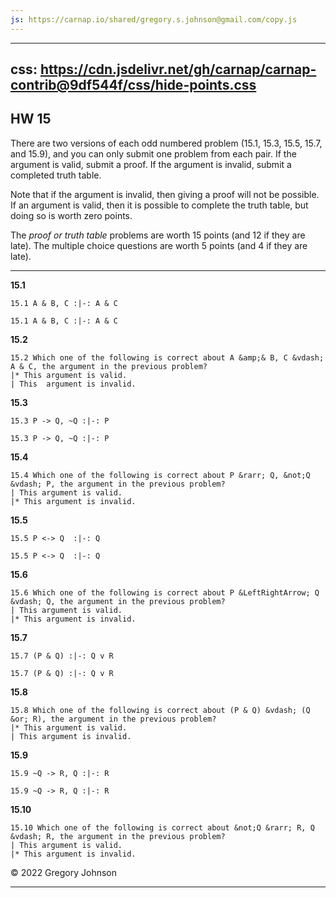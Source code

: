 ```yaml
---
js: https://carnap.io/shared/gregory.s.johnson@gmail.com/copy.js
--- 
```


---
css: https://cdn.jsdelivr.net/gh/carnap/carnap-contrib@9df544f/css/hide-points.css
---

## HW 15

There are two versions of each odd numbered problem (15.1, 15.3, 15.5, 15.7, and 15.9), and you can only submit one problem from each pair. If the argument is valid, submit a proof. If the argument is invalid, submit a completed truth table. 

Note that if the argument is invalid, then giving a proof will not be possible. If an argument is valid, then it is possible to complete the truth table, but doing so is worth zero points.

The _proof or truth table_ problems are worth 15 points (and 12 if they are late). The multiple choice questions are worth 5 points (and 4 if they are late).


---

__15.1__

~~~{.ProofChecker .JohnsonSL options="fonts tabindent" guides="fitch" points="15" late-credit="12"}
15.1 A & B, C :|-: A & C
~~~

~~~{.TruthTable .Validity system="magnusSL" options="turnstilemark nocounterexample autoAtoms nodash" points="0"}
15.1 A & B, C :|-: A & C
~~~

__15.2__

~~~{.QualitativeProblem .MultipleChoice options="check" points="5" late-credit="4"}
15.2 Which one of the following is correct about A &amp;& B, C &vdash; A & C, the argument in the previous problem?
|* This argument is valid.
| This  argument is invalid.
~~~


__15.3__

~~~{.ProofChecker .JohnsonSL options="fonts tabindent" guides="fitch" points="15" late-credit="12"}
15.3 P -> Q, ~Q :|-: P
~~~

~~~{.TruthTable .Validity system="magnusSL" options="turnstilemark nocounterexample nodash" points="15" late-credit="12"}
15.3 P -> Q, ~Q :|-: P
~~~

__15.4__

~~~{.QualitativeProblem .MultipleChoice options="check" points="5" late-credit="4"}
15.4 Which one of the following is correct about P &rarr; Q, &not;Q &vdash; P, the argument in the previous problem?
| This argument is valid.
|* This argument is invalid.
~~~


__15.5__

~~~{.ProofChecker .JohnsonSL options="fonts tabindent" guides="fitch" points="15" late-credit="12"}
15.5 P <-> Q  :|-: Q
~~~

~~~{.TruthTable .Validity system="magnusSL" options="turnstilemark nocounterexample nodash" points="15" late-credit="12"}
15.5 P <-> Q  :|-: Q
~~~

__15.6__

~~~{.QualitativeProblem .MultipleChoice options="exam" points="5" late-credit="4"}
15.6 Which one of the following is correct about P &LeftRightArrow; Q &vdash; Q, the argument in the previous problem?
| This argument is valid.
|* This argument is invalid.
~~~


__15.7__

~~~{.ProofChecker .JohnsonSL options="fonts tabindent" guides="fitch" points="15" late-credit="12"}
15.7 (P & Q) :|-: Q v R 
~~~

~~~{.TruthTable .Validity system="magnusSL" options="turnstilemark nocounterexample autoAtoms nodash" points="0"}
15.7 (P & Q) :|-: Q v R
~~~

__15.8__

~~~{.QualitativeProblem .MultipleChoice options="exam" points="5" late-credit="4"}
15.8 Which one of the following is correct about (P & Q) &vdash; (Q &or; R), the argument in the previous problem?
|* This argument is valid.
| This argument is invalid.
~~~


__15.9__

~~~{.ProofChecker .JohnsonSL options="fonts tabindent" guides="fitch" points="15" late-credit="12"}
15.9 ~Q -> R, Q :|-: R
~~~

~~~{.TruthTable .Validity system="magnusSL" options="turnstilemark nocounterexample nodash" points="15" late-credit="12"}
15.9 ~Q -> R, Q :|-: R
~~~

__15.10__

~~~{.QualitativeProblem .MultipleChoice options="exam" points="5" late-credit="4"}
15.10 Which one of the following is correct about &not;Q &rarr; R, Q &vdash; R, the argument in the previous problem?
| This argument is valid.
|* This argument is invalid.
~~~

&copy; 2022 Gregory Johnson 
 
---